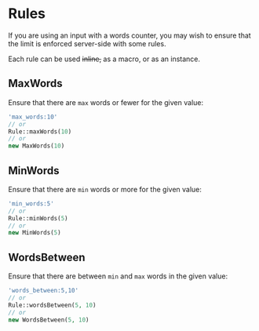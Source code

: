 # Rules

If you are using an input with a words counter, you may wish to ensure that the limit is enforced server-side with some rules.

Each rule can be used ~~inline,~~ as a macro, or as an instance.

## MaxWords

Ensure that there are `max` words or fewer for the given value:

```php
'max_words:10'
// or
Rule::maxWords(10)
// or
new MaxWords(10)
```

## MinWords

Ensure that there are `min` words or more for the given value:

```php
'min_words:5'
// or
Rule::minWords(5)
// or
new MinWords(5)
```

## WordsBetween

Ensure that there are between `min` and `max` words in the given value:

```php
'words_between:5,10'
// or
Rule::wordsBetween(5, 10)
// or
new WordsBetween(5, 10)
```
